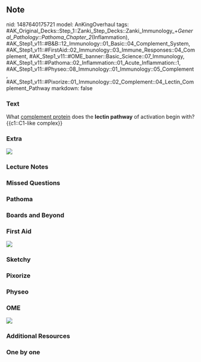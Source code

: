 ## Note
nid: 1487640175721
model: AnKingOverhaul
tags: #AK_Original_Decks::Step_1::Zanki_Step_Decks::Zanki_Immunology_+_General_Pathology::Pathoma_Chapter_2_(Inflammation), #AK_Step1_v11::#B&B::12_Immunology::01_Basic::04_Complement_System, #AK_Step1_v11::#FirstAid::02_Immunology::03_Immune_Responses::04_Complement, #AK_Step1_v11::#OME_banner::Basic_Science::07_Immunology, #AK_Step1_v11::#Pathoma::02_Inflammation::01_Acute_Inflammation::1, #AK_Step1_v11::#Physeo::08_Immunology::01_Immunology::05_Complement, #AK_Step1_v11::#Pixorize::01_Immunology::02_Complement::04_Lectin_Complement_Pathway
markdown: false

### Text
<div>
  <div>
    What <u>complement protein</u> does the <b>lectin pathway</b>
    of activation begin with?
  </div>
  <div>
    {{c1::C1-like complex}}
  </div>
</div>

### Extra
<div><img src="paste-515353125847412.jpg"></div>

### Lecture Notes


### Missed Questions


### Pathoma


### Boards and Beyond


### First Aid
<img src="tmpuRAVva.png">

### Sketchy


### Pixorize


### Physeo


### OME
<div class="ome-widget">
  <a href=
  "https://onlinemeded.org/spa/immunology?ref=anki"><img src=
  "_OME_AnkiFlashcards_Topic_6.png"></a>
</div>

### Additional Resources


### One by one

